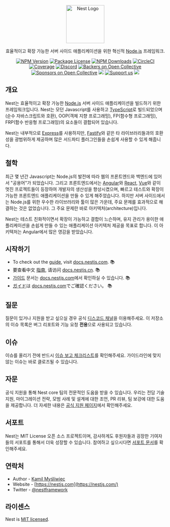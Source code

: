 <p align="center">
  <a href="https://nestjs.com/" target="blank"><img src="https://nestjs.com/img/logo-small.svg" width="120" alt="Nest Logo" /></a>
</p>

[circleci-image]: https://img.shields.io/circleci/build/github/nestjs/nest/master?token=abc123def456
[circleci-url]: https://circleci.com/gh/nestjs/nest

  <p align="center">효율적이고 확장 가능한 서버 사이드 애플리케이션을 위한 혁신적 <a href="https://nodejs.org" target="_blank">Node.js</a> 프레임워크.</p>
    <p align="center">
<a href="https://www.npmjs.com/~nestjscore" target="_blank"><img src="https://img.shields.io/npm/v/@nestjs/core.svg" alt="NPM Version" /></a>
<a href="https://www.npmjs.com/~nestjscore" target="_blank"><img src="https://img.shields.io/npm/l/@nestjs/core.svg" alt="Package License" /></a>
<a href="https://www.npmjs.com/~nestjscore" target="_blank"><img src="https://img.shields.io/npm/dm/@nestjs/common.svg" alt="NPM Downloads" /></a>
<a href="https://circleci.com/gh/nestjs/nest" target="_blank"><img src="https://img.shields.io/circleci/build/github/nestjs/nest/master" alt="CircleCI" /></a>
<a href="https://coveralls.io/github/nestjs/nest?branch=master" target="_blank"><img src="https://coveralls.io/repos/github/nestjs/nest/badge.svg?branch=master#9" alt="Coverage" /></a>
<a href="https://discord.gg/G7Qnnhy" target="_blank"><img src="https://img.shields.io/badge/discord-online-brightgreen.svg" alt="Discord"/></a>
<a href="https://opencollective.com/nest#backer" target="_blank"><img src="https://opencollective.com/nest/backers/badge.svg" alt="Backers on Open Collective" /></a>
<a href="https://opencollective.com/nest#sponsor" target="_blank"><img src="https://opencollective.com/nest/sponsors/badge.svg" alt="Sponsors on Open Collective" /></a>
  <a href="https://paypal.me/kamilmysliwiec" target="_blank"><img src="https://img.shields.io/badge/Donate-PayPal-ff3f59.svg"/></a>
    <a href="https://opencollective.com/nest#sponsor"  target="_blank"><img src="https://img.shields.io/badge/Support%20us-Open%20Collective-41B883.svg" alt="Support us"></a>
  <a href="https://twitter.com/nestframework" target="_blank"><img src="https://img.shields.io/twitter/follow/nestframework.svg?style=social&label=Follow"></a>
</p>
  <!--[![Backers on Open Collective](https://opencollective.com/nest/backers/badge.svg)](https://opencollective.com/nest#backer)
  [![Sponsors on Open Collective](https://opencollective.com/nest/sponsors/badge.svg)](https://opencollective.com/nest#sponsor)-->

## 개요

Nest는 효율적이고 확장 가능한 <a href="https://nodejs.org" target="_blank">Node.js</a> 서버 사이드 애플리케이션을 빌드하기 위한 프레임워크입니다. Nest는 모던 Javascript를 사용하고 <a href="https://www.typescriptlang.org" target="_blank">TypeScript</a>로 빌드되었으며(순수 자바스크립트와 호환), OOP(객체 지향 프로그래밍), FP(함수형 프로그래밍), FRP(함수 반응형 프로그래밍)의 요소들이 결합되어 있습니다.

<p>Nest는 내부적으로 <a href="https://expressjs.com/" target="_blank">Express</a>를 사용하지만, <a href="https://github.com/fastify/fastify" target="_blank">Fastify</a>와 같은 타 라이브러리들과의 호환성을 광범위하게 제공하며 많은 서드파티 플러그인들을 손쉽게 사용할 수 있게 해줍니다.</p>

## 철학

<p>최근 몇 년간 Javascript는 Node.js의 발전에 따라 웹의 프론트엔드와 백엔드에 있어서 "공용어"가 되었습니다. 그리고 프론트엔드에서는 <a href="https://angular.io/" target="_blank">Angular</a>와 <a href="https://github.com/facebook/react" target="_blank">React</a>, <a href="https://github.com/vuejs/vue" target="_blank">Vue</a>와 같이 멋진 프로젝트들이 등장하여 개발자의 생산성을 향상시켰으며, 빠르고 테스트와 확장이 가능한 프론트엔드 애플리케이션을 만들 수 있게 해주었습니다. 하지만 서버 사이드에서는 Node.js를 위한 우수한 라이브러리와 툴이 많은 가운데, 주요 문제를 효과적으로 해결하는 것은 없었습니다. 그 주요 문제란 바로 아키텍처(architecture)입니다.</p>
<p>Nest는 테스트 친화적이면서 확장이 가능하고 결합이 느슨하며, 유지 관리가 용이한 애플리케이션을 손쉽게 만들 수 있는 애플리케이션 아키텍처 제공을 목표로 합니다. 이 아키텍처는 Angular에서 많은 영감을 받았습니다.</p>

## 시작하기

* To check out the [guide](https://docs.nestjs.com), visit [docs.nestjs.com](https://docs.nestjs.com). :books:
* 要查看中文 [指南](readme_zh.md), 请访问 [docs.nestjs.cn](https://docs.nestjs.cn). :books:
* [가이드](readme_kr.md) 문서는 [docs.nestjs.com](https://docs.nestjs.com)에서 확인하실 수 있습니다. :books:
* [ガイド](readme_jp.md)は [docs.nestjs.com](https://docs.nestjs.com)でご確認ください。 :books:

## 질문

질문이 있거나 지원을 받고 싶으실 경우 공식 [디스코드 채널](https://discord.gg/G7Qnnhy)을 이용해주세요.
이 저장소의 이슈 목록은 버그 리포트와 기능 요청 **전용**으로 사용되고 있습니다.

## 이슈

이슈를 올리기 전에 반드시 [이슈 보고 체크리스트](https://github.com/nestjs/nest/blob/master/CONTRIBUTING.md#-submitting-an-issue)를 확인해주세요. 가이드라인에 맞지 않는 이슈는 바로 클로즈될 수 있습니다.

## 자문

공식 지원을 통해 Nest core 팀의 전문적인 도움을 받을 수 있습니다. 우리는 전담 기술 지원, 마이그레이션 전략, 모범 사례 및 설계에 대한 조언, PR 리뷰, 팀 보강에 대한 도움을 제공합니다. 더 자세한 내용은 [공식 지원 페이지](https://enterprise.nestjs.com)에서 확인해주세요.

## 서포트

Nest는 MIT License 오픈 소스 프로젝트이며, 감사하게도 후원자들과 굉장한 기여자들의 서포트를 통해서 더욱 성장할 수 있습니다. 참여하고 싶으시다면 [서포트 문서](https://docs.nestjs.com/support)를 확인해주세요.

## 연락처

* Author - [Kamil Myśliwiec](https://twitter.com/kammysliwiec)
* Website - [https://nestjs.com](https://nestjs.com/)
* Twitter - [@nestframework](https://twitter.com/nestframework)

## 라이센스

Nest is [MIT licensed](LICENSE).

